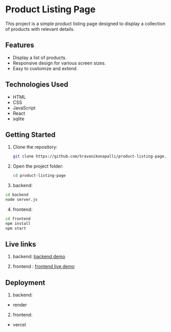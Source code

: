 # Product Listing Page

This project is a simple product listing page designed to display a collection of products with relevant details.


## Features
- Display a list of products.
- Responsive design for various screen sizes.
- Easy to customize and extend.


## Technologies Used

- HTML
- CSS
- JavaScript
- React
- sqlite


## Getting Started

1. Clone the repository:
    ```bash
    git clone https://github.com/Sravanikonapalli/product-listing-page.git
    ```
2. Open the project folder:
    ```bash
    cd product-listing-page
    ```
3. backend:
```bash
cd backend
node server.js
```

4. frontend:
```bash 
cd frontend
npm install
npm start
```

 ## Live links 

 1. backend:
 [backend demo](https)

 2. frontend :
 [frontend live demo](https://verecl.com)
 


## Deployment

1. backend:
- render
2. frontend:
- vercel